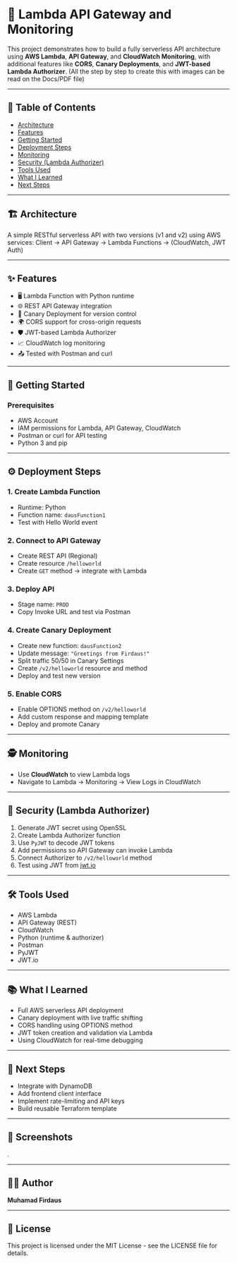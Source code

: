 # 🧩 Lambda API Gateway and Monitoring

This project demonstrates how to build a fully serverless API architecture using **AWS Lambda**, **API Gateway**, and **CloudWatch Monitoring**, with additional features like **CORS**, **Canary Deployments**, and **JWT-based Lambda Authorizer**. (All the step by step to create this with images can be read on the Docs/PDF file)

---

## 📌 Table of Contents

- [Architecture](#architecture)
- [Features](#features)
- [Getting Started](#getting-started)
- [Deployment Steps](#deployment-steps)
- [Monitoring](#monitoring)
- [Security (Lambda Authorizer)](#security-lambda-authorizer)
- [Tools Used](#tools-used)
- [What I Learned](#what-i-learned)
- [Next Steps](#next-steps)

---

## 🏗️ Architecture

A simple RESTful serverless API with two versions (v1 and v2) using AWS services:
Client → API Gateway → Lambda Functions → (CloudWatch, JWT Auth)

---

## ✨ Features

- 🖥️ Lambda Function with Python runtime
- 🌐 REST API Gateway integration
- 🔁 Canary Deployment for version control
- 🌍 CORS support for cross-origin requests
- 🛡️ JWT-based Lambda Authorizer
- 📈 CloudWatch log monitoring
- 📤 Tested with Postman and curl

---

## 🚀 Getting Started

### Prerequisites

- AWS Account
- IAM permissions for Lambda, API Gateway, CloudWatch
- Postman or curl for API testing
- Python 3 and pip

---

## ⚙️ Deployment Steps

### 1. Create Lambda Function

- Runtime: Python
- Function name: `dausFunction1`
- Test with Hello World event

### 2. Connect to API Gateway

- Create REST API (Regional)
- Create resource `/helloworld`
- Create `GET` method → integrate with Lambda

### 3. Deploy API

- Stage name: `PROD`
- Copy Invoke URL and test via Postman

### 4. Create Canary Deployment

- Create new function: `dausFunction2`
- Update message: `"Greetings from Firdaus!"`
- Split traffic 50/50 in Canary Settings
- Create `/v2/helloworld` resource and method
- Deploy and test new version

### 5. Enable CORS

- Enable OPTIONS method on `/v2/helloworld`
- Add custom response and mapping template
- Deploy and promote Canary

---

## 🕵️ Monitoring

- Use **CloudWatch** to view Lambda logs
- Navigate to Lambda → Monitoring → View Logs in CloudWatch

---

## 🔐 Security (Lambda Authorizer)

1. Generate JWT secret using OpenSSL
2. Create Lambda Authorizer function
3. Use `PyJWT` to decode JWT tokens
4. Add permissions so API Gateway can invoke Lambda
5. Connect Authorizer to `/v2/helloworld` method
6. Test using JWT from [jwt.io](https://jwt.io)

---

## 🛠️ Tools Used

- AWS Lambda
- API Gateway (REST)
- CloudWatch
- Python (runtime & authorizer)
- Postman
- PyJWT
- JWT.io

---

## 📚 What I Learned

- Full AWS serverless API deployment
- Canary deployment with live traffic shifting
- CORS handling using OPTIONS method
- JWT token creation and validation via Lambda
- Using CloudWatch for real-time debugging

---

## 🔮 Next Steps

- Integrate with DynamoDB
- Add frontend client interface
- Implement rate-limiting and API keys
- Build reusable Terraform template

---

## 📸 Screenshots

_._

---

## 👨‍💻 Author

**Muhamad Firdaus**

---

## 📄 License

This project is licensed under the MIT License - see the LICENSE file for details.
